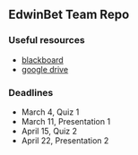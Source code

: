 ## EdwinBet Team Repo 

### Useful resources
- [blackboard](https://blackboard.gwu.edu/webapps/blackboard/execute/announcement?method=search&context=course_entry&course_id=_329835_1&handle=announcements_entry&mode=view)
- [google drive](https://drive.google.com/drive/folders/19CDOry6OVsJSi0LbydKPZLYdrRuIJ8M-?usp=sharing) 


### Deadlines 
- March 4, Quiz 1 
- March 11, Presentation 1
- April 15, Quiz 2
- April 22, Presentation 2 


